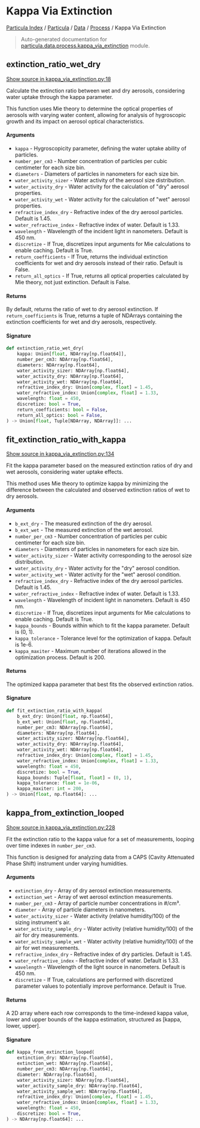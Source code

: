 # Kappa Via Extinction

[Particula Index](../../../README.md#particula-index) / [Particula](../../index.md#particula) / [Data](../index.md#data) / [Process](./index.md#process) / Kappa Via Extinction

> Auto-generated documentation for [particula.data.process.kappa_via_extinction](https://github.com/uncscode/particula/blob/main/particula/data/process/kappa_via_extinction.py) module.

## extinction_ratio_wet_dry

[Show source in kappa_via_extinction.py:18](https://github.com/uncscode/particula/blob/main/particula/data/process/kappa_via_extinction.py#L18)

Calculate the extinction ratio between wet and dry aerosols, considering
water uptake through the kappa parameter.

This function uses Mie theory to determine the optical properties of
aerosols with varying water content, allowing for analysis of hygroscopic
growth and its impact on aerosol optical characteristics.

#### Arguments

- `kappa` - Hygroscopicity parameter, defining the water uptake ability
    of particles.
- `number_per_cm3` - Number concentration of particles per cubic
    centimeter for each size bin.
- `diameters` - Diameters of particles in nanometers for each size bin.
- `water_activity_sizer` - Water activity of the aerosol size distribution.
- `water_activity_dry` - Water activity for the calculation of "dry"
    aerosol properties.
- `water_activity_wet` - Water activity for the calculation of "wet"
    aerosol properties.
- `refractive_index_dry` - Refractive index of the dry aerosol particles.
    Default is 1.45.
- `water_refractive_index` - Refractive index of water. Default is 1.33.
- `wavelength` - Wavelength of the incident light in nanometers.
    Default is 450 nm.
- `discretize` - If True, discretizes input arguments for Mie calculations
    to enable caching. Default is True.
- `return_coefficients` - If True, returns the individual extinction
    coefficients for wet and dry aerosols instead of their ratio.
    Default is False.
- `return_all_optics` - If True, returns all optical properties calculated
    by Mie theory, not just extinction. Default is False.

#### Returns

By default, returns the ratio of wet to dry aerosol extinction.
If `return_coefficients` is True, returns a tuple of NDArrays
containing the extinction coefficients for wet and dry aerosols,
respectively.

#### Signature

```python
def extinction_ratio_wet_dry(
    kappa: Union[float, NDArray[np.float64]],
    number_per_cm3: NDArray[np.float64],
    diameters: NDArray[np.float64],
    water_activity_sizer: NDArray[np.float64],
    water_activity_dry: NDArray[np.float64],
    water_activity_wet: NDArray[np.float64],
    refractive_index_dry: Union[complex, float] = 1.45,
    water_refractive_index: Union[complex, float] = 1.33,
    wavelength: float = 450,
    discretize: bool = True,
    return_coefficients: bool = False,
    return_all_optics: bool = False,
) -> Union[float, Tuple[NDArray, NDArray]]: ...
```



## fit_extinction_ratio_with_kappa

[Show source in kappa_via_extinction.py:134](https://github.com/uncscode/particula/blob/main/particula/data/process/kappa_via_extinction.py#L134)

Fit the kappa parameter based on the measured extinction ratios of dry
and wet aerosols, considering water uptake effects.

This method uses Mie theory to optimize kappa by minimizing the difference
between the calculated and observed extinction ratios of wet to dry
aerosols.

#### Arguments

- `b_ext_dry` - The measured extinction of the dry aerosol.
- `b_ext_wet` - The measured extinction of the wet aerosol.
- `number_per_cm3` - Number concentration of particles per cubic centimeter
    for each size bin.
- `diameters` - Diameters of particles in nanometers for each size bin.
- `water_activity_sizer` - Water activity corresponding to the aerosol
    size distribution.
- `water_activity_dry` - Water activity for the "dry" aerosol condition.
- `water_activity_wet` - Water activity for the "wet" aerosol condition.
- `refractive_index_dry` - Refractive index of the dry aerosol particles.
    Default is 1.45.
- `water_refractive_index` - Refractive index of water. Default is 1.33.
- `wavelength` - Wavelength of incident light in nanometers. Default is
    450 nm.
- `discretize` - If True, discretizes input arguments for Mie calculations
    to enable caching. Default is True.
- `kappa_bounds` - Bounds within which to fit the kappa parameter.
    Default is (0, 1).
- `kappa_tolerance` - Tolerance level for the optimization of kappa.
    Default is 1e-6.
- `kappa_maxiter` - Maximum number of iterations allowed in the optimization
    process. Default is 200.

#### Returns

The optimized kappa parameter that best fits the observed extinction
ratios.

#### Signature

```python
def fit_extinction_ratio_with_kappa(
    b_ext_dry: Union[float, np.float64],
    b_ext_wet: Union[float, np.float64],
    number_per_cm3: NDArray[np.float64],
    diameters: NDArray[np.float64],
    water_activity_sizer: NDArray[np.float64],
    water_activity_dry: NDArray[np.float64],
    water_activity_wet: NDArray[np.float64],
    refractive_index_dry: Union[complex, float] = 1.45,
    water_refractive_index: Union[complex, float] = 1.33,
    wavelength: float = 450,
    discretize: bool = True,
    kappa_bounds: Tuple[float, float] = (0, 1),
    kappa_tolerance: float = 1e-06,
    kappa_maxiter: int = 200,
) -> Union[float, np.float64]: ...
```



## kappa_from_extinction_looped

[Show source in kappa_via_extinction.py:228](https://github.com/uncscode/particula/blob/main/particula/data/process/kappa_via_extinction.py#L228)

Fit the extinction ratio to the kappa value for a set of measurements,
looping over time indexes in `number_per_cm3`.

This function is designed for analyzing data from a CAPS (Cavity Attenuated
Phase Shift) instrument under varying humidities.

#### Arguments

- `extinction_dry` - Array of dry aerosol extinction measurements.
- `extinction_wet` - Array of wet aerosol extinction measurements.
- `number_per_cm3` - Array of particle number concentrations in #/cm³.
- `diameter` - Array of particle diameters in nanometers.
- `water_activity_sizer` - Water activity (relative humidity/100) of the
    sizing instrument's air.
- `water_activity_sample_dry` - Water activity (relative humidity/100) of
    the air for dry measurements.
- `water_activity_sample_wet` - Water activity (relative humidity/100) of
    the air for wet measurements.
- `refractive_index_dry` - Refractive index of dry particles.
    Default is 1.45.
- `water_refractive_index` - Refractive index of water. Default is 1.33.
- `wavelength` - Wavelength of the light source in nanometers.
    Default is 450 nm.
- `discretize` - If True, calculations are performed with discretized
    parameter values to potentially improve performance.
    Default is True.

#### Returns

A 2D array where each row corresponds to the time-indexed kappa value,
lower and upper bounds of the kappa estimation, structured as
[kappa, lower, upper].

#### Signature

```python
def kappa_from_extinction_looped(
    extinction_dry: NDArray[np.float64],
    extinction_wet: NDArray[np.float64],
    number_per_cm3: NDArray[np.float64],
    diameter: NDArray[np.float64],
    water_activity_sizer: NDArray[np.float64],
    water_activity_sample_dry: NDArray[np.float64],
    water_activity_sample_wet: NDArray[np.float64],
    refractive_index_dry: Union[complex, float] = 1.45,
    water_refractive_index: Union[complex, float] = 1.33,
    wavelength: float = 450,
    discretize: bool = True,
) -> NDArray[np.float64]: ...
```
